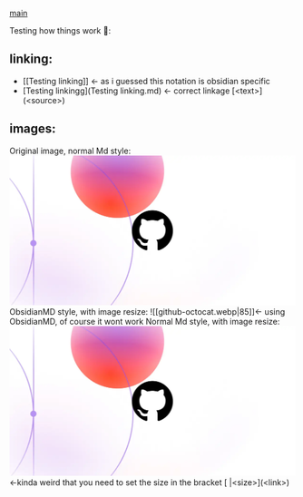 [main](README.md)

Testing how things work 🔧:
## linking: 
- [[Testing linking]] <- as i guessed this notation is obsidian specific
- [Testing linkingg](Testing linking.md) <- correct linkage \[\<text\>\]\(\<source\>\)
## images:
Original image, normal Md style:
![alt text](github-octocat.webp)
ObsidianMD style, with image resize:
 ![[github-octocat.webp\|85]]<- using ObsidianMD, of course it wont work
 Normal Md style, with image resize:
 ![\|85](github-octocat.webp) <-kinda weird that you need to set the size in the bracket \[ \|\<size\>\]\(\<link\>\)
